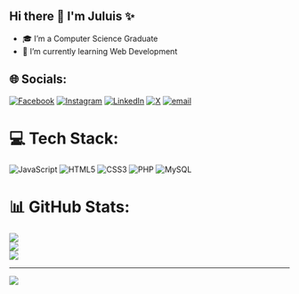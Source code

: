 ## Hi there 👋 I'm Juluis ✨

- 🎓 I’m a Computer Science Graduate 
- 🌱 I’m currently learning Web Development


## 🌐 Socials:
[![Facebook](https://img.shields.io/badge/Facebook-%231877F2.svg?logo=Facebook&logoColor=white)](https://facebook.com/https://www.facebook.com/juluwistadena) [![Instagram](https://img.shields.io/badge/Instagram-%23E4405F.svg?logo=Instagram&logoColor=white)](https://instagram.com/https://www.instagram.com/juluwisthegreat/) [![LinkedIn](https://img.shields.io/badge/LinkedIn-%230077B5.svg?logo=linkedin&logoColor=white)](https://linkedin.com/in/https://www.linkedin.com/in/juluis-tadena-2a9115258/) [![X](https://img.shields.io/badge/X-black.svg?logo=X&logoColor=white)](https://x.com/https://x.com/JuluisTheGreat) [![email](https://img.shields.io/badge/Email-D14836?logo=gmail&logoColor=white)](mailto:juluwistadena@gmail.com) 

# 💻 Tech Stack:
![JavaScript](https://img.shields.io/badge/javascript-%23323330.svg?style=for-the-badge&logo=javascript&logoColor=%23F7DF1E) ![HTML5](https://img.shields.io/badge/html5-%23E34F26.svg?style=for-the-badge&logo=html5&logoColor=white) ![CSS3](https://img.shields.io/badge/css3-%231572B6.svg?style=for-the-badge&logo=css3&logoColor=white) ![PHP](https://img.shields.io/badge/php-%23777BB4.svg?style=for-the-badge&logo=php&logoColor=white) ![MySQL](https://img.shields.io/badge/mysql-4479A1.svg?style=for-the-badge&logo=mysql&logoColor=white)
# 📊 GitHub Stats:
![](https://github-readme-stats.vercel.app/api?username=Sayabab&theme=dark&hide_border=false&include_all_commits=false&count_private=false)<br/>
![](https://nirzak-streak-stats.vercel.app/?user=Sayabab&theme=dark&hide_border=false)<br/>
![](https://github-readme-stats.vercel.app/api/top-langs/?username=Sayabab&theme=dark&hide_border=false&include_all_commits=false&count_private=false&layout=compact)

---
[![](https://visitcount.itsvg.in/api?id=Sayabab&icon=1&color=10)](https://visitcount.itsvg.in)

<!-- Proudly created with GPRM ( https://gprm.itsvg.in ) -->
